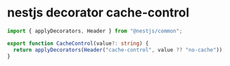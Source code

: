 # nestjs decorator cache-control

```ts
import { applyDecorators, Header } from "@nestjs/common";

export function CacheControl(value?: string) {
  return applyDecorators(Header("cache-control", value ?? "no-cache"));
}
```
